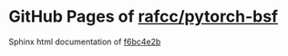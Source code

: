 GitHub Pages of [rafcc/pytorch-bsf](https://github.com/rafcc/pytorch-bsf.git)
===
Sphinx html documentation of [f6bc4e2b](https://github.com/rafcc/pytorch-bsf/tree/f6bc4e2b8bd578aeffc9c6415f232d3654bb7a5c)
